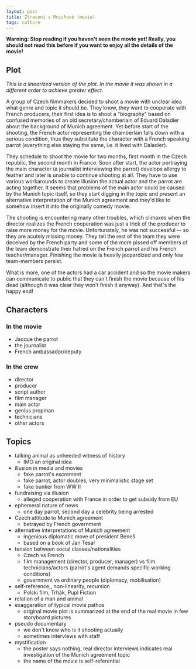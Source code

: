 ```yaml
---
layout: post
title: Ztraceni v Mnichově (movie)
tags: culture
---
```


**Warning: Stop reading if you haven't seen the movie yet! Really, you should
not read this before if you want to enjoy all the details of the movie!**

## Plot
*This is a linearized version of the plot. In the movie it was shown in a
different order to achieve greater effect.*

A group of Czech filmmakers decided to shoot a movie with unclear idea what
genre and topic it should be.
They know, they want to cooperate with French producers, their first idea is to
shoot a "biography" based on confused memories of an old secretary/chamberlain
of Eduard Daladier about the background of Munich agreement.
Yet before start of the shooting, the French actor representing the chamberlain
falls down with a serious condition,
thus they substitute the character with a French speaking parrot (everything
else staying the same, i.e. it lived with Daladier).

They schedule to shoot the movie for two months, first month in the Czech
republic, the second month in France.
Soon after start, the actor portraying the main character (a journalist
interviewing the parrot) develops allergy to feather and later is unable to
continue shooting at all.
They have to use various workarounds to create illusion the actual actor and
the parrot are acting together.
It seems that problems of the main actor could be caused by the Munich topic
itself, so they start digging in the topic and present an alternative
interpretation of the Munich agreement and they'd like to somehow insert it
into the originally comedy movie.

The shooting is encountering many other troubles, which climaxes when the
director realizes the French cooperation was just a trick of the producer to
raise more money for the movie. 
Unfortunately, he was not successful -- so they are acutely missing money.
They tell the rest of the team they were deceived by the French party and some
of the more pissed off members of the team demonstrate their hatred on the
French parrot and his French teacher/manager.
Finishing the movie is heavily jeopardized and only few team-members persist.

What is more, one of the actors had a car accident and so the movie makers can
communicate to public that they can't finish the movie because of his dead
(although it was clear they won't finish it anyway).
And that's the happy end!

## Characters

### In the movie
  * Jacque the parrot
  * the journalist
  * French ambassador/deputy

### In the crew
  * director
  * producer
  * script author
  * film manager
  * main actor
  * genius propman
  * technicians
  * other actors

## Topics

  * talking animal as unheeded witness of history
    * IMO an original idea
  * illusion in media and movies
    * fake parrot's excrement
    * fake parrot, actor doubles, very minimalistic stage set
    * fake bunker from WW II
  * fundraising via illusion
    * alleged cooperation with France in order to get subsidy from EU
  * ephemeral nature of news
    * one day parrot, second day a celebrity being arrested
  * Czech attitude to Munich agreement
    * betrayed by French government
  * alternative interpretations of Munich agreement
    * ingenious diplomatic move of president Beneš
    * based on a book of Jan Tesař
  * tension between social classes/nationalities
    * Czech vs French
    * film management (director, producer, manager) vs film technicians/actors
      (parrot's agent demands specific working conditions)
    * government vs ordinary people (diplomacy, mobilisation)
  * self-reference,, non-linearity, recursion
    * Polski film, Trhák, Pupl Fiction
  * relation of a man and animal
  * exaggeration of typical movie pathos
    * original movie plot is summarized at the end of the real movie in few
      storyboard pictures
  * pseudo documentary
    * we don't know who is it shooting actually
    * sometimes interviews with staff
  * mystification
    * the poster says nothing, real director interviews indicates real
      investigation of the Munich agreement topic
    * the name of the movie is self-referential
